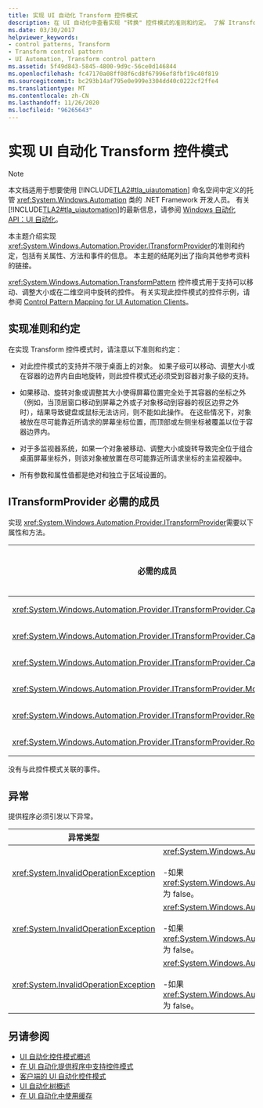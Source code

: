 ```yaml
---
title: 实现 UI 自动化 Transform 控件模式
description: 在 UI 自动化中查看实现 "转换" 控件模式的准则和约定。 了解 Itransformprovider 必需接口的必需成员。
ms.date: 03/30/2017
helpviewer_keywords:
- control patterns, Transform
- Transform control pattern
- UI Automation, Transform control pattern
ms.assetid: 5f49d843-5845-4800-9d9c-56ce0d146844
ms.openlocfilehash: fc47170a08ff08f6cd8f67996ef8fbf19c40f819
ms.sourcegitcommit: bc293b14af795e0e999e3304dd40c0222cf2ffe4
ms.translationtype: MT
ms.contentlocale: zh-CN
ms.lasthandoff: 11/26/2020
ms.locfileid: "96265643"
---
```

# <a name="implementing-the-ui-automation-transform-control-pattern"></a>实现 UI 自动化 Transform 控件模式

> [!NOTE]
> 本文档适用于想要使用 [!INCLUDE[TLA2#tla_uiautomation](../../../includes/tla2sharptla-uiautomation-md.md)] 命名空间中定义的托管 <xref:System.Windows.Automation> 类的 .NET Framework 开发人员。 有关 [!INCLUDE[TLA2#tla_uiautomation](../../../includes/tla2sharptla-uiautomation-md.md)]的最新信息，请参阅 [Windows 自动化 API：UI 自动化](/windows/win32/winauto/entry-uiauto-win32)。  
  
 本主题介绍实现 <xref:System.Windows.Automation.Provider.ITransformProvider>的准则和约定，包括有关属性、方法和事件的信息。 本主题的结尾列出了指向其他参考资料的链接。  
  
 <xref:System.Windows.Automation.TransformPattern> 控件模式用于支持可以移动、调整大小或在二维空间中旋转的控件。 有关实现此控件模式的控件示例，请参阅 [Control Pattern Mapping for UI Automation Clients](control-pattern-mapping-for-ui-automation-clients.md)。  
  
<a name="Implementation_Guidelines_and_Conventions"></a>

## <a name="implementation-guidelines-and-conventions"></a>实现准则和约定  

 在实现 Transform 控件模式时，请注意以下准则和约定：  
  
- 对此控件模式的支持并不限于桌面上的对象。 如果子级可以移动、调整大小或在容器的边界内自由地旋转，则此控件模式还必须受到容器对象子级的支持。  
  
- 如果移动、旋转对象或调整其大小使得屏幕位置完全处于其容器的坐标之外（例如，当顶层窗口移动到屏幕之外或子对象移动到容器的视区边界之外时），结果导致键盘或鼠标无法访问，则不能如此操作。 在这些情况下，对象被放在尽可能靠近所请求的屏幕坐标位置，而顶部或左侧坐标被覆盖以位于容器边界内。  
  
- 对于多监视器系统，如果一个对象被移动、调整大小或旋转导致完全位于组合桌面屏幕坐标外，则该对象被放置在尽可能靠近所请求坐标的主监视器中。  
  
- 所有参数和属性值都是绝对和独立于区域设置的。  
  
<a name="Required_Members_for_the_IValueProvider_Interface"></a>

## <a name="required-members-for-itransformprovider"></a>ITransformProvider 必需的成员  

 实现 <xref:System.Windows.Automation.Provider.ITransformProvider>需要以下属性和方法。  
  
|必需的成员|成员类型|说明|  
|----------------------|-----------------|-----------|  
|<xref:System.Windows.Automation.Provider.ITransformProvider.CanMove%2A>|属性|无|  
|<xref:System.Windows.Automation.Provider.ITransformProvider.CanResize%2A>|属性|无|  
|<xref:System.Windows.Automation.Provider.ITransformProvider.CanRotate%2A>|属性|无|  
|<xref:System.Windows.Automation.Provider.ITransformProvider.Move%2A>|方法|无|  
|<xref:System.Windows.Automation.Provider.ITransformProvider.Resize%2A>|方法|无|  
|<xref:System.Windows.Automation.Provider.ITransformProvider.Rotate%2A>|方法|无|  
  
 没有与此控件模式关联的事件。  
  
<a name="Exceptions"></a>

## <a name="exceptions"></a>异常  

 提供程序必须引发以下异常。  
  
|异常类型|条件|  
|--------------------|---------------|  
|<xref:System.InvalidOperationException>|<xref:System.Windows.Automation.Provider.ITransformProvider.Move%2A><br /><br /> -如果 <xref:System.Windows.Automation.TransformPatternIdentifiers.CanMoveProperty> 为 false。|  
|<xref:System.InvalidOperationException>|<xref:System.Windows.Automation.Provider.ITransformProvider.Resize%2A><br /><br /> -如果 <xref:System.Windows.Automation.TransformPatternIdentifiers.CanResizeProperty> 为 false。|  
|<xref:System.InvalidOperationException>|<xref:System.Windows.Automation.Provider.ITransformProvider.Rotate%2A><br /><br /> -如果 <xref:System.Windows.Automation.TransformPatternIdentifiers.CanRotateProperty> 为 false。|  
  
## <a name="see-also"></a>另请参阅

- [UI 自动化控件模式概述](ui-automation-control-patterns-overview.md)
- [在 UI 自动化提供程序中支持控件模式](support-control-patterns-in-a-ui-automation-provider.md)
- [客户端的 UI 自动化控件模式](ui-automation-control-patterns-for-clients.md)
- [UI 自动化树概述](ui-automation-tree-overview.md)
- [在 UI 自动化中使用缓存](use-caching-in-ui-automation.md)
